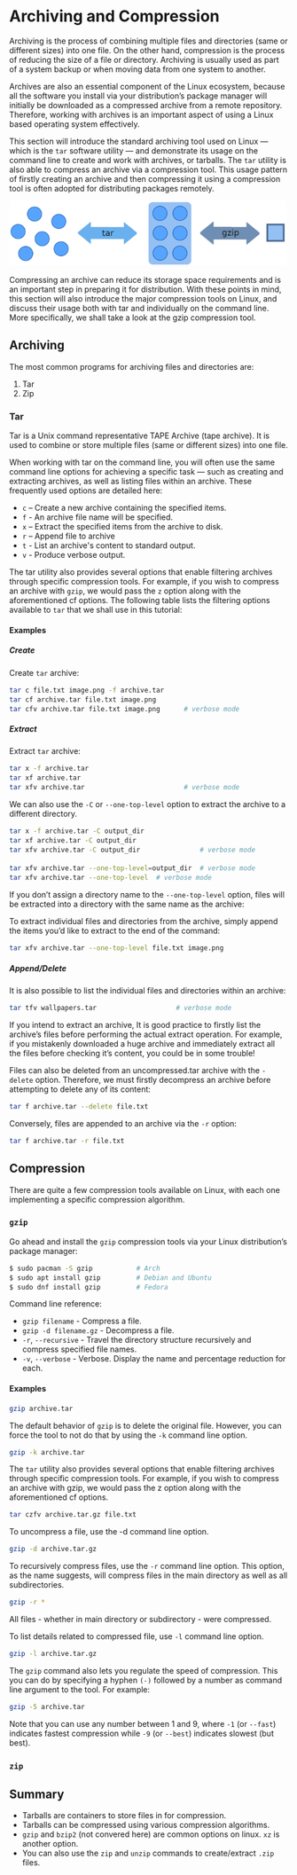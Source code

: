 # Archiving and Compression
Archiving is the process of combining multiple files and directories (same or different sizes) into one file. On the other hand, compression is the process of reducing the size of a file or directory. Archiving is usually used as part of a system backup or when moving data from one system to another.

Archives are also an essential component of the Linux ecosystem, because all the software you install via your distribution’s package manager will initially be downloaded as a compressed archive from a remote repository. Therefore, working with archives is an important aspect of using a Linux based operating system effectively.

This section will introduce the standard archiving tool used on Linux — which is the `tar` software utility — and demonstrate its usage on the command line to create and work with archives, or tarballs. The `tar` utility is also able to compress an archive via a compression tool. This usage pattern of firstly creating an archive and then compressing it using a compression tool is often adopted for distributing packages remotely.

<img src="../images/tar-gzip.png" alt="tar-gzip" width="500px" style="float: none;" />

Compressing an archive can reduce its storage space requirements and is an important step in preparing it for distribution. With these points in mind, this section will also introduce the major compression tools on Linux, and discuss their usage both with tar and individually on the command line. More specifically, we shall take a look at the gzip compression tool.

## Archiving
The most common programs for archiving files and directories are:
1. Tar
2. Zip

### Tar
Tar is a Unix command representative TAPE Archive (tape archive). It is used to combine or store multiple files (same or different sizes) into one file.

When working with tar on the command line, you will often use the same command line options for achieving a specific task — such as creating and extracting archives, as well as listing files within an archive. These frequently used options are detailed here:

- `c` – Create a new archive containing the specified items.
- `f` - An archive file name will be specified.
- `x` – Extract the specified items from the archive to disk.
- `r` – Append file to archive
- `t` - List an archive's content to standard output.
- `v` - Produce verbose output.

The tar utility also provides several options that enable filtering archives through specific compression tools. For example, if you wish to compress an archive with `gzip`, we would pass the `z` option along with the aforementioned cf options. The following table lists the filtering options available to `tar` that we shall use in this tutorial:

#### Examples
##### Create
Create `tar` archive:
```bash
tar c file.txt image.png -f archive.tar
tar cf archive.tar file.txt image.png
tar cfv archive.tar file.txt image.png      # verbose mode
```

##### Extract
Extract `tar` archive:
```bash
tar x -f archive.tar
tar xf archive.tar
tar xfv archive.tar                         # verbose mode
```

We can also use the `-C` or `--one-top-level` option to extract the archive to a different directory.
```bash
tar x -f archive.tar -C output_dir
tar xf archive.tar -C output_dir
tar xfv archive.tar -C output_dir               # verbose mode

tar xfv archive.tar --one-top-level=output_dir  # verbose mode
tar xfv archive.tar --one-top-level  # verbose mode
```
If you don’t assign a directory name to the `--one-top-level` option, files will be extracted into a directory with the same name as the archive:

To extract individual files and directories from the archive, simply append the items you’d like to extract to the end of the command:
```bash
tar xfv archive.tar --one-top-level file.txt image.png
```

##### Append/Delete
It is also possible to list the individual files and directories within an archive:

```bash
tar tfv wallpapers.tar                    # verbose mode
```

If you intend to extract an archive, It is good practice to firstly list the archive’s files before performing the actual extract operation. For example, if you mistakenly downloaded a huge archive and immediately extract all the files before checking it’s content, you could be in some trouble!

Files can also be deleted from an uncompressed.tar archive with the `-delete` option. Therefore, we must firstly decompress an archive before attempting to delete any of its content:

```bash
tar f archive.tar --delete file.txt
```

Conversely, files are appended to an archive via the `-r` option:
```bash
tar f archive.tar -r file.txt
```

## Compression
There are quite a few compression tools available on Linux, with each one implementing a specific compression algorithm.

### `gzip`
Go ahead and install the `gzip` compression tools via your Linux distribution’s package manager:

```bash
$ sudo pacman -S gzip           # Arch
$ sudo apt install gzip         # Debian and Ubuntu
$ sudo dnf install gzip         # Fedora
```

Command line reference:
- `gzip filename` - Compress a file.
- `gzip -d filename.gz` - Decompress a file.
- `-r`, `--recursive` - Travel the directory structure recursively and compress specified file names.
- `-v`, `--verbose` - Verbose. Display the name and percentage reduction for each.

#### Examples
```bash
gzip archive.tar
```
The default behavior of `gzip` is to delete the original file. However, you can force the tool to not do that by using the `-k` command line option.

```bash
gzip -k archive.tar
```

The `tar` utility also provides several options that enable filtering archives through specific compression tools. For example, if you wish to compress an archive with gzip, we would pass the z option along with the aforementioned cf options.

```bash
tar czfv archive.tar.gz file.txt
```

To uncompress a file, use the -d command line option.
```bash
gzip -d archive.tar.gz
```

To recursively compress files, use the `-r` command line option. This option, as the name suggests, will compress files in the main directory as well as all subdirectories.

```bash
gzip -r *
```
All files - whether in main directory or subdirectory - were compressed.

To list details related to compressed file, use `-l` command line option.

```bash
gzip -l archive.tar.gz
```

The `gzip` command also lets you regulate the speed of compression. This you can do by specifying a hyphen `(-)` followed by a number as command line argument to the tool. For example:
```bash
gzip -5 archive.tar
```
Note that you can use any number between 1 and 9, where `-1` (or `--fast`) indicates fastest compression while `-9` (or `--best`) indicates slowest (but best).

### `zip`


## Summary
- Tarballs are containers to store files in for compression.
- Tarballs can be compressed using various compression algorithms.
- `gzip` and `bzip2` (not convered here) are common options on linux. `xz` is another option.
- You can also use the `zip` and `unzip` commands to create/extract `.zip` files.
